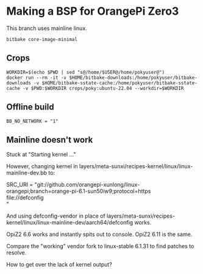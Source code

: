 # Making a BSP for OrangePi Zero3

This branch uses mainline linux.

```
bitbake core-image-minimal
```

## Crops

```
WORKDIR=$(echo $PWD | sed "s@/home/$USER@/home/pokyuser@")
docker run --rm -it -v $HOME/bitbake-downloads:/home/pokyuser/bitbake-downloads -v $HOME/bitbake-sstate-cache:/home/pokyuser/bitbake-sstate-cache -v $PWD:$WORKDIR crops/poky:ubuntu-22.04 --workdir=$WORKDIR
```

## Offline build

```
BB_NO_NETWORK = "1"
```

## Mainline doesn't work

Stuck at "Starting kernel ..."

However, changing kernel in layers/meta-sunxi/recipes-kernel/linux/linux-mainline-dev.bb to:

SRC_URI = "git://github.com/orangepi-xunlong/linux-orangepi;branch=orange-pi-6.1-sun50iw9;protocol=https \
	   file://defconfig \
"

And using defconfig-vendor in place of
layers/meta-sunxi/recipes-kernel/linux/linux-mainline-dev/aarch64/defconfig
works.

OpiZ2 6.6 works and instantly spits out to console.
OpiZ2 6.11 is the same.

Compare the "working" vendor fork to linux-stable 6.1.31 to find patches to resolve.

How to get over the lack of kernel output?
